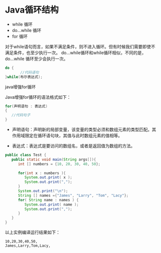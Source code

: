 # Java循环结构
- while 循环
- do…while 循环
- for 循环



对于while语句而言，如果不满足条件，则不进入循环。但有时候我们需要即使不满足条件，也至少执行一次。
do...while循环和while循环相似，不同的是，do...while 循环至少会执行一次。

```java
do {
       //代码语句
}while(布尔表达式);
```

java增强for循环

Java增强for循环的语法格式如下：
```java
for(声明语句 : 表达式)
{
   //代码句子
}
```
- 声明语句：声明新的局部变量，该变量的类型必须和数组元素的类型匹配。其作用域限定在循环语句块，其值与此时数组元素的值相等。

- 表达式：表达式是要访问的数组名，或者是返回值为数组的方法。

```java
public class Test {
   public static void main(String args[]){
      int [] numbers = {10, 20, 30, 40, 50};
 
      for(int x : numbers ){
         System.out.print( x );
         System.out.print(",");
      }
      System.out.print("\n");
      String [] names ={"James", "Larry", "Tom", "Lacy"};
      for( String name : names ) {
         System.out.print( name );
         System.out.print(",");
      }
   }
}
```

以上实例编译运行结果如下：
```
10,20,30,40,50,
James,Larry,Tom,Lacy,
```
